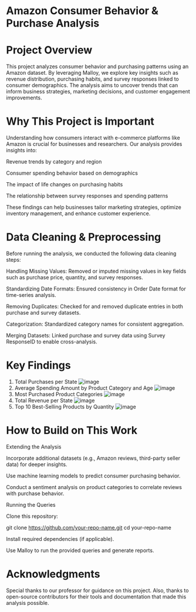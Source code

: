 # Amazon Consumer Behavior & Purchase Analysis

# Project Overview

This project analyzes consumer behavior and purchasing patterns using an Amazon dataset. By leveraging Malloy, we explore key insights such as revenue distribution, purchasing habits, and survey responses linked to consumer demographics. The analysis aims to uncover trends that can inform business strategies, marketing decisions, and customer engagement improvements.

# Why This Project is Important

Understanding how consumers interact with e-commerce platforms like Amazon is crucial for businesses and researchers. Our analysis provides insights into:

Revenue trends by category and region

Consumer spending behavior based on demographics

The impact of life changes on purchasing habits

The relationship between survey responses and spending patterns

These findings can help businesses tailor marketing strategies, optimize inventory management, and enhance customer experience.

# Data Cleaning & Preprocessing

Before running the analysis, we conducted the following data cleaning steps:

Handling Missing Values: Removed or imputed missing values in key fields such as purchase price, quantity, and survey responses.

Standardizing Date Formats: Ensured consistency in Order Date format for time-series analysis.

Removing Duplicates: Checked for and removed duplicate entries in both purchase and survey datasets.

Categorization: Standardized category names for consistent aggregation.

Merging Datasets: Linked purchase and survey data using Survey ResponseID to enable cross-analysis.

# Key Findings

1. Total Purchases per State
![image](https://github.com/user-attachments/assets/80fd4cc6-07ea-4163-85c4-d77418a0809a)
2. Average Spending Amount by Product Category and Age
![image](https://github.com/user-attachments/assets/42921ea6-5de2-4be5-a7c7-66101aa2c517)
3. Most Purchased Product Categories
![image](https://github.com/user-attachments/assets/17574f8a-9bf5-422a-b937-d1d89d0fcb8e)
4. Total Revenue per State
![image](https://github.com/user-attachments/assets/e16b93d7-658e-4a3e-ae59-6dcb9bc8fd7c)
5. Top 10 Best-Selling Products by Quantity
![image](https://github.com/user-attachments/assets/692c6a3a-d0fc-4623-8f0e-eeadd280faa2)


# How to Build on This Work

Extending the Analysis

Incorporate additional datasets (e.g., Amazon reviews, third-party seller data) for deeper insights.

Use machine learning models to predict consumer purchasing behavior.

Conduct a sentiment analysis on product categories to correlate reviews with purchase behavior.

Running the Queries

Clone this repository:

git clone https://github.com/your-repo-name.git
cd your-repo-name

Install required dependencies (if applicable).

Use Malloy to run the provided queries and generate reports.

# Acknowledgments

Special thanks to our professor for guidance on this project. Also, thanks to open-source contributors for their tools and documentation that made this analysis possible.

